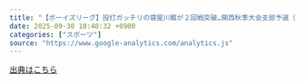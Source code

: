 ```yaml
---
title: "【ボーイズリーグ】投打ガッチリの寝屋川畷が２回戦突破…関西秋季大会支部予選（スポーツ報知） - Yahoo!ニュース"
date: 2025-09-30 10:40:32 +0900
categories: ["スポーツ"]
source: "https://www.google-analytics.com/analytics.js"
---
```


[出典はこちら](https://www.google-analytics.com/analytics.js)
